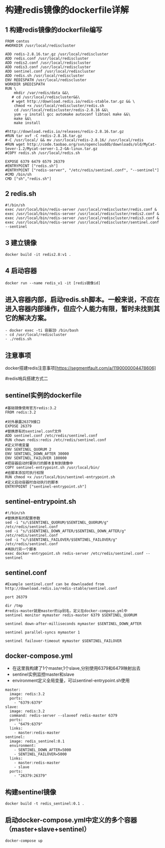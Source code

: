 # 构建redis镜像的dockerfile详解
## 1 构建redis镜像的dockerfile编写
```
FROM centos
#WORKDIR /usr/local/rediscluster

ADD redis-2.8.16.tar.gz /usr/local/rediscluster
ADD redis.conf /usr/local/rediscluster
ADD redis2.conf /usr/local/rediscluster
ADD redis3.conf /usr/local/rediscluster
ADD sentinel.conf /usr/local/rediscluster
ADD redis.sh /usr/local/rediscluster
ENV REDISPATH /usr/local/rediscluster
WORKDIR $REDISPATH
RUN \
    mkdir /var/redis/data &&\
   # cd /usr/local/rediscluster&&\
   # wget http://download.redis.io/redis-stable.tar.gz && \
    chmod +x /usr/local/rediscluster/redis.sh
    cd /usr/local/rediscluster/redis-2.8.16 &&\
    yum -y install gcc automake autoconf libtool make &&\
    make &&\
    make install

#http://download.redis.io/releases/redis-2.8.16.tar.gz
#RUN tar xvf -C redis-2.8.16.tar.gz
#-C /usr/local/ && mv /usr/local/redis-2.8.16/ /usr/local/redis
#RUN wget http://code.taobao.org/svn/openclouddb/downloads/old/MyCat-Sever-1.2/Mycat-server-1.2-GA-linux.tar.gz
#COPY redis.sh /usr/local/redis.sh

EXPOSE 6379 6479 6579 26379
#ENTRYPOINT ["redis.sh"]
#ENTRYPOINT ["redis-server", "/etc/redis/sentinel.conf", "--sentinel"]
#CMD /bin/sh
CMD ["sh","redis.sh"]
```
## 2 redis.sh
  ```
#!/bin/sh
exec /usr/local/bin/redis-server /usr/local/rediscluster/redis.conf &
exec /usr/local/bin/redis-server /usr/local/rediscluster/redis2.conf &
exec /usr/local/bin/redis-server /usr/local/rediscluster/redis3.conf &
exec /usr/local/bin/redis-server /usr/local/rediscluster/sentinel.conf --sentinel
  ```
## 3 建立镜像
```
docker build -it redis2.8:v1 .
```
## 4 启动容器
```
docker run --name redis_v1 -it [redis镜像id]

```
## 进入容器内部，启动redis.sh脚本。一般来说，不应在进入容器内部操作，但应个人能力有限，暂时未找到其它的解决方案。
```
- docker exec -ti 容器ID /bin/bash
- cd /usr/local/rediscluster
- ./redis.sh

```
## 注意事项
docker搭建redis注意事项[https://segmentfault.com/a/1190000004478606]

#redis哨兵搭建方式二
 ## sentinel实例的dockerfile
 ```
 #基础镜像使用官方redis:3.2
 FROM redis:3.2
 
 #对外暴露26379接口
 EXPOSE 26379
 #替换原有的sentinel.conf文件
 ADD sentinel.conf /etc/redis/sentinel.conf
 RUN chown redis:redis /etc/redis/sentinel.conf
 #定义环境变量
 ENV SENTINEL_QUORUM 2
 ENV SENTINEL_DOWN_AFTER 30000
 ENV SENTINEL_FAILOVER 180000
 #把容器启动时要执行的脚本复制到镜像中
 COPY sentinel-entrypoint.sh /usr/local/bin/
 #给脚本添加可执行权限
 RUN chmod +x /usr/local/bin/sentinel-entrypoint.sh
 #定义启动容器时自动执行的脚本
 ENTRYPOINT ["sentinel-entrypoint.sh"]

```
## sentinel-entrypoint.sh
```
#!/bin/sh
#替换原有的配置参数
sed -i "s/\$SENTINEL_QUORUM/$SENTINEL_QUORUM/g" /etc/redis/sentinel.conf
sed -i "s/\$SENTINEL_DOWN_AFTER/$SENTINEL_DOWN_AFTER/g" /etc/redis/sentinel.conf
sed -i "s/\$SENTINEL_FAILOVER/$SENTINEL_FAILOVER/g" /etc/redis/sentinel.conf
#再执行另一个脚本
exec docker-entrypoint.sh redis-server /etc/redis/sentinel.conf --sentinel

```
## sentinel.conf
```
#Example sentinel.conf can be downloaded from http://download.redis.io/redis-stable/sentinel.conf

port 26379

dir /tmp
#redis-master就是master的ip别名，定义在docker-compose.yml中
sentinel monitor mymaster redis-master 6379 $SENTINEL_QUORUM

sentinel down-after-milliseconds mymaster $SENTINEL_DOWN_AFTER

sentinel parallel-syncs mymaster 1

sentinel failover-timeout mymaster $SENTINEL_FAILOVER
```

## docker-compose.yml

  - 在这里我构建了1个master,1个slave,分别使用6379和6479映射出去
  - sentinel实例监控master和slave
  - environment定义全局变量，可以sentinel-entrypoint.sh使用
 
```
master:
  image: redis:3.2
  ports:
    - "6379:6379"
slave:
  image: redis:3.2
  command: redis-server --slaveof redis-master 6379
  ports:
    - "6479:6379"
  links:
    - master:redis-master
sentinel:
  image: redis_sentinel:0.1
  environment:
    - SENTINEL_DOWN_AFTER=5000
    - SENTINEL_FAILOVER=5000
  links:
    - master:redis-master
    - slave
  ports:
    - "26379:26379"
```
## 构建sentinel镜像
```
docker build -t redis_sentinel:0.1 .
```
## 启动docker-compose.yml中定义的多个容器（master+slave+sentinel）
```
docker-compose up
```